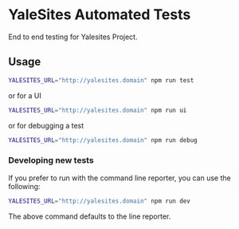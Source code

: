 # YaleSites Automated Tests

End to end testing for Yalesites Project.

## Usage

```bash
YALESITES_URL="http://yalesites.domain" npm run test
```

or for a UI
```bash
YALESITES_URL="http://yalesites.domain" npm run ui
```

or for debugging a test
```bash
YALESITES_URL="http://yalesites.domain" npm run debug
```

### Developing new tests

If you prefer to run with the command line reporter, you can use the following:
```bash
YALESITES_URL="http://yalesites.domain" npm run dev
```

The above command defaults to the line reporter.
